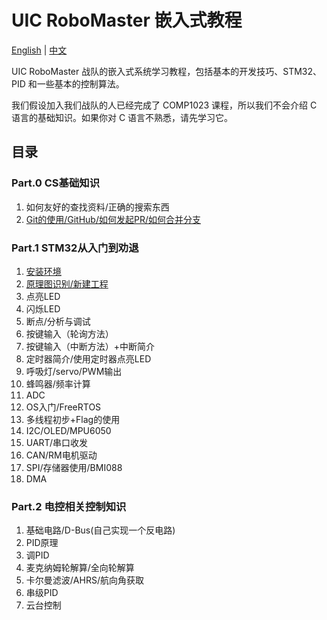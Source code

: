 # UIC RoboMaster 嵌入式教程

[English](README.md) | [中文](README_zh.md)

UIC RoboMaster 战队的嵌入式系统学习教程，包括基本的开发技巧、STM32、PID 和一些基本的控制算法。

我们假设加入我们战队的人已经完成了 COMP1023 课程，所以我们不会介绍 C 语言的基础知识。如果你对 C 语言不熟悉，请先学习它。

## 目录

### Part.0 CS基础知识

1. 如何友好的查找资料/正确的搜索东西
2. [Git的使用/GitHub/如何发起PR/如何合并分支](Part.0/2.How_to_use_git/README_zh.md)

### Part.1 STM32从入门到劝退

1. [安装环境](Part.1/1.Install_Environments/README_zh.md)
2. [原理图识别/新建工程](Part.1/2.New_Empty_Project/README_zh.md)
3. 点亮LED
4. 闪烁LED
5. 断点/分析与调试
6. 按键输入（轮询方法）
7. 按键输入（中断方法）+中断简介
8. 定时器简介/使用定时器点亮LED
9. 呼吸灯/servo/PWM输出
10. 蜂鸣器/频率计算
11. ADC
12. OS入门/FreeRTOS
13. 多线程初步+Flag的使用
14. I2C/OLED/MPU6050
15. UART/串口收发
16. CAN/RM电机驱动
17. SPI/存储器使用/BMI088
18. DMA

### Part.2 电控相关控制知识

1. 基础电路/D-Bus(自己实现一个反电路)
2. PID原理
3. 调PID
4. 麦克纳姆轮解算/全向轮解算
5. 卡尔曼滤波/AHRS/航向角获取
6. 串级PID
7. 云台控制
